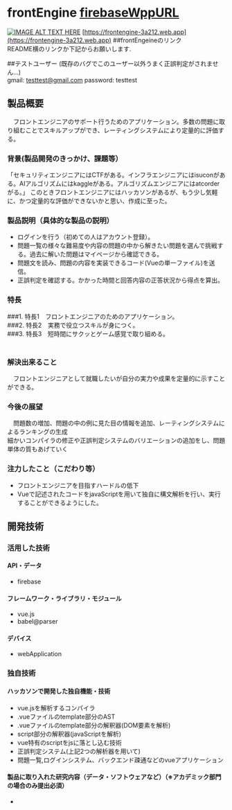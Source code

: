 # frontEngine [firebaseWppURL](https://frontengine-3a212.web.app)

[![IMAGE ALT TEXT HERE](https://res.cloudinary.com/teamb/image/upload/v1604724742/logo_transparent_yzo3dq.png)](https://youtu.be/IuQNmHfv2k4)
[https://frontengine-3a212.web.app](https://frontengine-3a212.web.app)
##frontEngeineのリンク<br>
README横のリンクか下記からお願いします.

##テストユーザー (既存のバグでこのユーザー以外うまく正誤判定がされません...)<br>
gmail: testtest@gmail.com<bt>
password: testtest

## 製品概要
　フロントエンジニアのサポート行うためのアプリケーション。多数の問題に取り組むことでスキルアップができ、レーティングシステムにより定量的に評価する。
### 背景(製品開発のきっかけ、課題等）
 「セキュリティエンジニアにはCTFがある。インフラエンジニアにはisuconがある。AIアルゴリズムにはkaggleがある。アルゴリズムエンジニアにはatcorderがる。」
このときフロントエンジニアにはハッカソンがあるが、もう少し気軽に、かつ定量的な評価ができないかと思い、作成に至った。
### 製品説明（具体的な製品の説明）
* ログインを行う（初めての人はアカウント登録）。<br>
* 問題一覧の様々な難易度や内容の問題の中から解きたい問題を選んで挑戦する。過去に解いた問題はマイページから確認できる。<br>
* 問題文を読み、問題の内容を実装できるコード(Vueの単一ファイル)を送信。<br>
* 正誤判定を確認する。かかった時間と回答内容の正答状況から得点を算出。<br>
### 特長
###1. 
特長1　フロントエンジニアのためのアプリケーション。<br>
###2. 
特長2　実務で役立つスキルが身につく。<br>
###3. 
特長3　短時間にサクッとゲーム感覚で取り組める。<br>
　
### 解決出来ること
　フロントエンジニアとして就職したいが自分の実力や成果を定量的に示すことができる。<br>
### 今後の展望
　問題数の増加、問題の中の例に見た目の情報を追加、レーティングシステムによるランキングの生成<br>
 細かいコンパイラの修正や正誤判定システムのバリエーションの追加をし、問題単体の質もあげていく<br>
### 注力したこと（こだわり等）
* フロントエンジニアを目指すハードルの低下<br>
* Vueで記述されたコードをjavaScriptを用いて独自に構文解析を行い、実行することができるようにした。<br>

## 開発技術
### 活用した技術
#### API・データ
* firebase

#### フレームワーク・ライブラリ・モジュール
* vue.js
* babel@parser

#### デバイス
* webApplication

### 独自技術
#### ハッカソンで開発した独自機能・技術
* vue.jsを解析するコンパイラ
* .vueファイルのtemplate部分のAST
* .vueファイルのtemplate部分の解釈器(DOM要素を解析)
* script部分の解釈器(javaScriptを解析)
* vue特有のscriptをjsに落とし込む技術
* 正誤判定システム(上記2つの解析器を用いて)
* 問題一覧,ログインシステム、バックエンド疎通などのvueアプリケーション

#### 製品に取り入れた研究内容（データ・ソフトウェアなど）（※アカデミック部門の場合のみ提出必須）
* 
